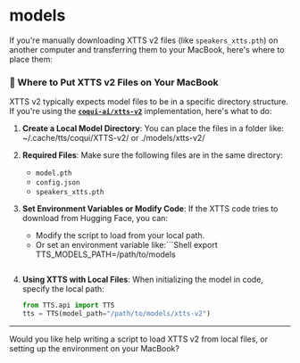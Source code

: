 
# models

If you're manually downloading XTTS v2 files (like `speakers_xtts.pth`) on another computer and transferring them to your MacBook, here's where to place them:

### 📁 Where to Put XTTS v2 Files on Your MacBook

XTTS v2 typically expects model files to be in a specific directory structure. If you're using the [**`coqui-ai/xtts-v2`**](https://huggingface.co/coqui/XTTS-v2) implementation, here's what to do:

1. **Create a Local Model Directory**: You can place the files in a folder like: ~/.cache/tts/coqui/XTTS-v2/ or ./models/xtts-v2/
    
2. **Required Files**: Make sure the following files are in the same directory:
    
    - `model.pth`
    - `config.json`
    - `speakers_xtts.pth`
3. **Set Environment Variables or Modify Code**: If the XTTS code tries to download from Hugging Face, you can:
    
    - Modify the script to load from your local path.
    - Or set an environment variable like:```Shell
        export TTS_MODELS_PATH=/path/to/models
        ```
        
4. **Using XTTS with Local Files**: When initializing the model in code, specify the local path:
    
    ```Python
    from TTS.api import TTS
    tts = TTS(model_path="/path/to/models/xtts-v2")
    ```
    

---

Would you like help writing a script to load XTTS v2 from local files, or setting up the environment on your MacBook?
